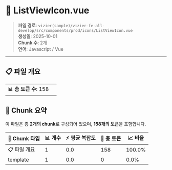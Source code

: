 # 📄 ListViewIcon.vue

> **파일 경로**: `vizier(sample)/vizier-fe-all-develop/src/components/prod/icons/ListViewIcon.vue`  
> **생성일**: 2025-10-01  
> **Chunk 수**: 2개  
> **언어**: Javascript / Vue
---


## 📋 파일 개요

| | |
|--|--|
| 📊 **총 토큰 수**: 158 |  |






## 🧩 Chunk 요약

이 파일은 총 **2개의 chunk**로 구성되어 있으며, **158개의 토큰**을 포함합니다.

| 🧩 Chunk 타입 | 📊 개수 | ⚡ 평균 복잡도 | 📝 총 토큰 | 📈 비율 |
|---------------|--------|-------------|----------|--------|
| 📋 파일 개요 | 1 | 0.0 | 158 | 100.0% |
| template | 1 | 0.0 | 0 | 0.0% |

